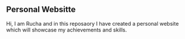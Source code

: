 ## Personal Websitte 

Hi, I am Rucha and in this reposaory I have created a personal website which will showcase my achievements and skills.
